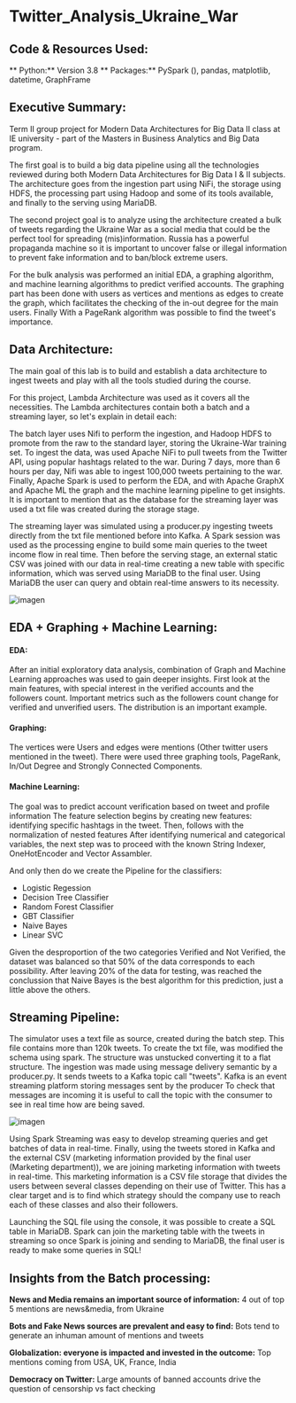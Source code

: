 # Twitter_Analysis_Ukraine_War

## Code & Resources Used:

** Python:** Version 3.8
** Packages:** PySpark (), pandas, matplotlib, datetime, GraphFrame

## Executive Summary:

Term II group project for Modern Data Architectures for Big Data II class at IE university - part of the Masters in Business Analytics and Big Data program.

The first goal is to build a big data pipeline using all the technologies reviewed during both Modern Data Architectures for Big Data I & II subjects.
The architecture goes from the ingestion part using NiFi, the storage using HDFS, the processing part using Hadoop and some of its tools available, and finally to the serving using MariaDB.

The second project goal is to analyze using the architecture created a bulk of tweets regarding the Ukraine War as a social media that could be the perfect tool for spreading (mis)information.
Russia has a powerful propaganda machine so it is important to uncover false or illegal information to prevent fake information and to ban/block extreme users.

For the bulk analysis was performed an initial EDA, a graphing algorithm, and machine learning algorithms to predict verified accounts.
The graphing part has been done with users as vertices and mentions as edges to create the graph, which facilitates the checking of the in-out degree for the main users. Finally With a PageRank algorithm was possible to find the tweet's importance.

## Data Architecture:

The main goal of this lab is to build and establish a data architecture to ingest tweets and play with all the tools studied during the course.

For this project, Lambda Architecture was used as it covers all the necessities. The Lambda architectures contain both a batch and a streaming layer, so let's explain in detail each: 

The batch layer uses Nifi to perform the ingestion, and Hadoop HDFS to promote from the raw to the standard layer, storing the Ukraine-War training set.
To ingest the data, was used Apache NiFi to pull tweets from the Twitter API, using popular hashtags related to the war. During 7 days, more than 6 hours per day, Nifi was able to ingest 100,000 tweets pertaining to the war.
Finally, Apache Spark is used to perform the EDA, and with Apache GraphX and Apache ML the graph and the machine learning pipeline to get insights.
It is important to mention that as the database for the streaming layer was used a txt file was created during the storage stage.

The streaming layer was simulated using a producer.py ingesting tweets directly from the txt file mentioned before into Kafka. 
A Spark session was used as the processing engine to build some main queries to the tweet income flow in real time. Then before the serving stage, an external static CSV was joined with our data in real-time
creating a new table with specific information, which was served using MariaDB to the final user. Using MariaDB the user can query and obtain real-time answers to its necessity.

![imagen](https://user-images.githubusercontent.com/115701510/196969868-efd610a6-571a-45b7-b038-a624fe5c09a1.png)

## EDA + Graphing  + Machine Learning:

#### EDA:

After an initial exploratory data analysis, combination of Graph and Machine Learning approaches was used to gain deeper insights.
First look at the main features, with special interest in the verified accounts and the followers count.
Important metrics such as the followers count change for verified and unverified users. The distribution is an important example.


#### Graphing:

The vertices were Users and edges were mentions (Other twitter users mentioned in the tweet). There were used three graphing tools, PageRank, In/Out Degree and Strongly Connected Components.

#### Machine Learning:

The goal was to predict account verification based on tweet and profile information
The feature selection begins by creating new features: identifying specific hashtags in the tweet. Then, follows with the normalization of nested features
After identifying numerical and categorical variables, the next step was to proceed with the known String Indexer, OneHotEncoder and Vector Assambler.

And only then do we create the Pipeline for the classifiers:
- Logistic Regession
- Decision Tree Classifier
- Random Forest Classifier
- GBT Classifier
- Naive Bayes
-  Linear SVC

Given the desproportion of the two categories Verified and Not Verified, the dataset was balanced so that 50% of the data corresponds to each possibility.
After leaving 20% of the data for testing, was reached the conclussion that Naive Bayes is the best algorithm for this prediction, just a little above the others. 

## Streaming Pipeline:

The simulator uses a text file as source, created during the batch step. This file contains more than 120k tweets.
To create the txt file, was modified the schema using spark. The structure was unstucked converting it to a flat structure.
The ingestion was made using message delivery semantic by a producer.py. It sends tweets to a Kafka topic call "tweets". Kafka is an event streaming platform storing messages sent by the producer
To check that messages are incoming it is useful to call the topic with the consumer to see in real time how are being saved.

![imagen](https://user-images.githubusercontent.com/115701510/196972907-98b79f18-7522-4dd1-94d1-28a6f4ceebb5.png)

Using Spark Streaming was easy to develop streaming queries and get batches of data in real-time.
Finally, using the tweets stored in Kafka and the external CSV (marketing information provided by the final user (Marketing department)), we are joining marketing information with tweets in real-time. 
This marketing information is a CSV file storage that divides the users between several classes depending on their use of Twitter.
This has a clear target and is to find which strategy should the company use to reach each of these classes and also their followers.

Launching the SQL file using the console, it was possible to create a SQL table in MariaDB.
Spark can join the marketing table with the tweets in streaming so once Spark is joining and sending to MariaDB, the final user is ready to make some queries in SQL!


## Insights from the Batch processing:

**News and Media remains an important source of information:** 4 out of top 5 mentions are news&media, from Ukraine

**Bots and Fake News sources are prevalent and easy to find:** Bots tend to generate an inhuman amount of mentions and tweets

**Globalization: everyone is impacted and invested in the outcome:** Top mentions coming from USA, UK, France, India

**Democracy on Twitter:** Large amounts of banned accounts drive the question of censorship vs fact checking





